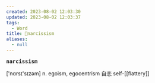 ```yaml
---
created: 2023-08-02 12:03:30
updated: 2023-08-02 12:03:37
tags:
  - Word
title: 📖narcissism
aliases:
  - null
---
```


<pre><strong>narcissism</strong></pre>
['nɑrsɪ'sɪzəm]
n. egoism, egocentrism ⾃恋
self-[[flattery]]
